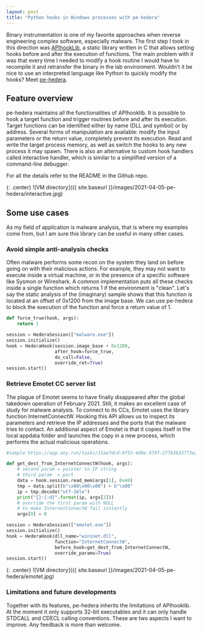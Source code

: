 ```yaml
---
layout: post
title: "Python hooks in Windows processes with pe-hedera"
---
```


Binary instrumentation is one of my favorite approaches when reverse engineering complex software, especially malware. The first step I took in this direction was [APIhookLib](/apihooklib), a static library written in C that allows setting hooks before and after the execution of functions. The main problem with it was that every time I needed to modify a hook routine I would have to recompile it and retransfer the binary in the lab environment. Wouldn't it be nice to use an interpreted language like Python to quickly modify the hooks? Meet [pe-hedera](https://github.com/mauronz/pe_hedera).
<!--more-->

## Feature overview

pe-hedera maintains all the functionalities of APIhooklib. It is possible to hook a target function and trigger routines before and after its execution. Target functions can be identified either by name (DLL and symbol) or by address. Several forms of manipulation are available: modify the input parameters or the return value, completely prevent its execution. Read and write the target process memory, as well as switch the hooks to any new process it may spawn. There is also an alternative to custom hook handlers called interactive handler, which is similar to a simplified version of a command-line debugger.

For all the details refer to the README in the Github repo.

{: .center}
![VM directory]({{ site.baseurl }}/images/2021-04-05-pe-hedera/interactive.jpg)

## Some use cases

As my field of application is malware analysis, that is where my examples come from, but I am sure this library can be useful in many other cases.

### Avoid simple anti-analysis checks

Often malware performs some recon on the system they land on before going on with their malicious actions. For example, they may not want to execute inside a virtual machine, or in the presence of a specific software like Sysmon or Wireshark. A common implementation puts all these checks inside a single function which returns 1 if the environment is "clean". Let's say the static analysis of the (imaginary) sample shows that this function is located at an offset of 0x1200 from the image base. We can use pe-hedera to block the execution of the function and force a return value of 1.

```python
def force_true(hook, args):
	return 1

session = HederaSession(["malware.exe"])
session.initialize()
hook = HederaHook(session.image_base + 0x1200,
                  after_hook=force_true,
                  do_call=False,
                  override_ret=True)
session.start()
```

### Retrieve Emotet CC server list

The plague of Emotet seems to have finally disappeared after the global takedown operation of February 2021. Still, it makes an excellent case of study for malware analysis. To connect to its CCs, Emotet uses the library function InternetConnectW. Hooking this API allows us to inspect its parameters and retrieve the IP addresses and the ports that the malware tries to contact. An additional aspect of Emotet is that it copies itself in the local appdata folder and launches the copy in a new process, which performs the actual malicious operations.

```python
#sample https://app.any.run/tasks/11ae7dcd-0f53-4d9e-979f-277b3b33773e/

def get_dest_from_InternetConnectW(hook, args):
	# second param = pointer to IP string
	# third param  = port
	data = hook.session.read_mem(args[1], 0x40)
	tmp = data.split(b"\x00\x00\x00") + b"\x00"
	ip = tmp.decode("utf-16le")
	print("{}:{:d}".format(ip, args[2]))
	# override the first param with NULL
	# to make InternetConnectW fail instantly
	args[0] = 0

session = HederaSession(["emotet.exe"])
session.initialize()
hook = HederaHook(dll_name="wininet.dll",
	              function="InternetConnectW",
                  before_hook=get_dest_from_InternetConnectW,
                  override_params=True)
session.start()
```

{: .center}
![VM directory]({{ site.baseurl }}/images/2021-04-05-pe-hedera/emotet.jpg)

### Limitations and future developments

Together with its features, pe-hedera inherits the limitations of APIhooklib. At the moment it only supports 32-bit executables and it can only handle STDCALL and CDECL calling conventions. These are two aspects I want to improve. Any feedback is more than welcome.